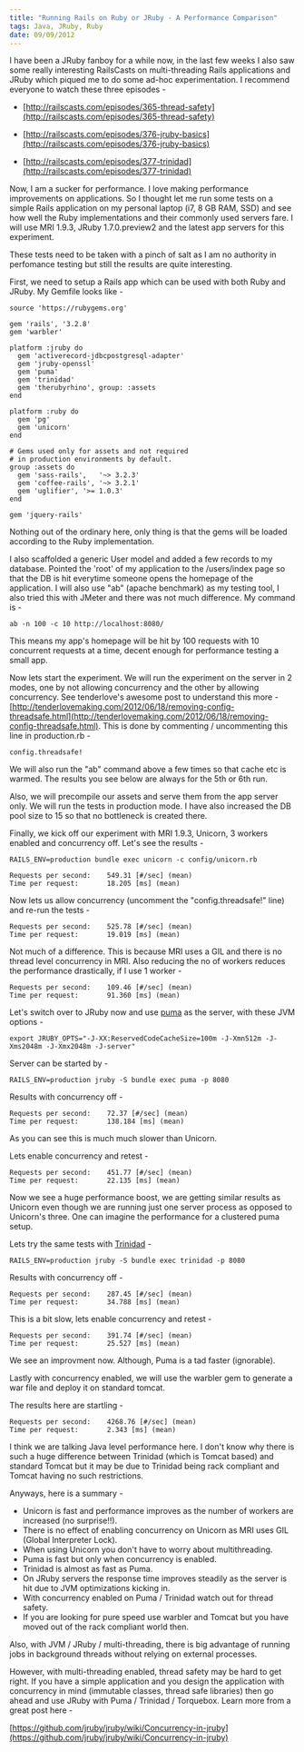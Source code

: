 ```yaml
--- 
title: "Running Rails on Ruby or JRuby - A Performance Comparison"
tags: Java, JRuby, Ruby
date: 09/09/2012
---
```


I have been a JRuby fanboy for a while now, in the last few weeks I also saw some really interesting RailsCasts on multi-threading Rails applications and JRuby which piqued me to do some ad-hoc experimentation. I recommend everyone to watch these three episodes -

- [http://railscasts.com/episodes/365-thread-safety](http://railscasts.com/episodes/365-thread-safety)

- [http://railscasts.com/episodes/376-jruby-basics](http://railscasts.com/episodes/376-jruby-basics)

- [http://railscasts.com/episodes/377-trinidad](http://railscasts.com/episodes/377-trinidad)

Now, I am a sucker for performance. I love making performance improvements on applications. So I thought let me run some tests on a simple Rails application on my personal laptop (i7, 8 GB RAM, SSD) and see how well the Ruby implementations and their commonly used servers fare. I will use MRI 1.9.3, JRuby 1.7.0.preview2 and the latest app servers for this experiment.

These tests need to be taken with a pinch of salt as I am no authority in perfomance testing but still the results are quite interesting.

First, we need to setup a Rails app which can be used with both Ruby and JRuby. My Gemfile looks like - 

    source 'https://rubygems.org'

    gem 'rails', '3.2.8'
    gem 'warbler'

    platform :jruby do
      gem 'activerecord-jdbcpostgresql-adapter'
      gem 'jruby-openssl'
      gem 'puma'
      gem 'trinidad'
      gem 'therubyrhino', group: :assets
    end

    platform :ruby do
      gem 'pg'
      gem 'unicorn'
    end

    # Gems used only for assets and not required
    # in production environments by default.
    group :assets do
      gem 'sass-rails',   '~> 3.2.3'
      gem 'coffee-rails', '~> 3.2.1'
      gem 'uglifier', '>= 1.0.3'
    end

    gem 'jquery-rails'

Nothing out of the ordinary here, only thing is that the gems will be loaded according to the Ruby implementation.

I also scaffolded a generic User model and added a few records to my database. Pointed the 'root' of my application to the /users/index page so that the DB is hit everytime someone opens the homepage of the application. I will also use "ab" (apache benchmark) as my testing tool, I also tried this with JMeter and there was not much difference. My command is -

    ab -n 100 -c 10 http://localhost:8080/

This means my app's homepage will be hit by 100 requests with 10 concurrent requests at a time, decent enough for performance testing a small app.

Now lets start the experiment. We will run the experiment on the server in 2 modes, one by not allowing concurrency and the other by allowing concurrency. See tenderlove's awesome post to understand this more - [http://tenderlovemaking.com/2012/06/18/removing-config-threadsafe.html](http://tenderlovemaking.com/2012/06/18/removing-config-threadsafe.html). This is done by commenting / uncommenting this line in production.rb -

    config.threadsafe!

We will also run the "ab" command above a few times so that cache etc is warmed. The results you see below are always for the 5th or 6th run.

Also, we will precompile our assets and serve them from the app server only. We will run the tests in production mode. I have also increased the DB pool size to 15 so that no bottleneck is created there.

Finally, we kick off our experiment with MRI 1.9.3, Unicorn, 3 workers enabled and concurrency off. Let's see the results - 

    RAILS_ENV=production bundle exec unicorn -c config/unicorn.rb

    Requests per second:    549.31 [#/sec] (mean)
    Time per request:       18.205 [ms] (mean)

Now lets us allow concurrency (uncomment the "config.threadsafe!" line) and re-run the tests -

    Requests per second:    525.78 [#/sec] (mean)
    Time per request:       19.019 [ms] (mean)

Not much of a difference. This is because MRI uses a GIL and there is no thread level concurrency in MRI. Also reducing the no of workers reduces the performance drastically, if I use 1 worker -

    Requests per second:    109.46 [#/sec] (mean)
    Time per request:       91.360 [ms] (mean)

Let's switch over to JRuby now and use [puma](http://puma.io) as the server, with these JVM options -

    export JRUBY_OPTS="-J-XX:ReservedCodeCacheSize=100m -J-Xmn512m -J-Xms2048m -J-Xmx2048m -J-server"

Server can be started by -

    RAILS_ENV=production jruby -S bundle exec puma -p 8080

Results with concurrency off - 

    Requests per second:    72.37 [#/sec] (mean)
    Time per request:       138.184 [ms] (mean)

As you can see this is much much slower than Unicorn.

Lets enable concurrency and retest -

    Requests per second:    451.77 [#/sec] (mean)
    Time per request:       22.135 [ms] (mean)

Now we see a huge performance boost, we are getting similar results as Unicorn even though we are running just one server process as opposed to Unicorn's three. One can imagine the performance for a clustered puma setup.

Lets try the same tests with [Trinidad](http://thinkincode.net/trinidad/) -

    RAILS_ENV=production jruby -S bundle exec trinidad -p 8080

Results with concurrency off -

    Requests per second:    287.45 [#/sec] (mean)
    Time per request:       34.788 [ms] (mean)

This is a bit slow, lets enable concurrency and retest -

    Requests per second:    391.74 [#/sec] (mean)
    Time per request:       25.527 [ms] (mean)

We see an improvment now. Although, Puma is a tad faster (ignorable).

Lastly with concurrency enabled, we will use the warbler gem to generate a war file and deploy it on standard tomcat.

The results here are startling -

    Requests per second:    4268.76 [#/sec] (mean)
    Time per request:       2.343 [ms] (mean)

I think we are talking Java level performance here. I don't know why there is such a huge difference between Trinidad (which is Tomcat based) and standard Tomcat but it may be due to Trinidad being rack compliant and Tomcat having no such restrictions.

Anyways, here is a summary -

- Unicorn is fast and performance improves as the number of workers are increased (no surprise!!). 
- There is no effect of enabling concurrency on Unicorn as MRI uses GIL (Global Interpreter Lock).
- When using Unicorn you don't have to worry about multithreading.
- Puma is fast but only when concurrency is enabled.
- Trinidad is almost as fast as Puma.
- On JRuby servers the response time improves steadily as the server is hit due to JVM optimizations kicking in.
- With concurrency enabled on Puma / Trinidad watch out for thread safety.
- If you are looking for pure speed use warbler and Tomcat but you have moved out of the rack compliant world then.

Also, with JVM / JRuby / multi-threading, there is big advantage of running jobs in background threads without relying on external processes.

However, with multi-threading enabled, thread safety may be hard to get right. If you have a simple application and you design the application with concurrency in mind (immutable classes, thread safe libraries) then go ahead and use JRuby with Puma / Trinidad / Torquebox. Learn more from a great post here - 

[https://github.com/jruby/jruby/wiki/Concurrency-in-jruby](https://github.com/jruby/jruby/wiki/Concurrency-in-jruby)

